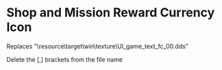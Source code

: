 # Shop and Mission Reward Currency Icon

Replaces "\resource\target\win\texture\UI_game_text_fc_00.dds"

Delete the [,] brackets from the file name
